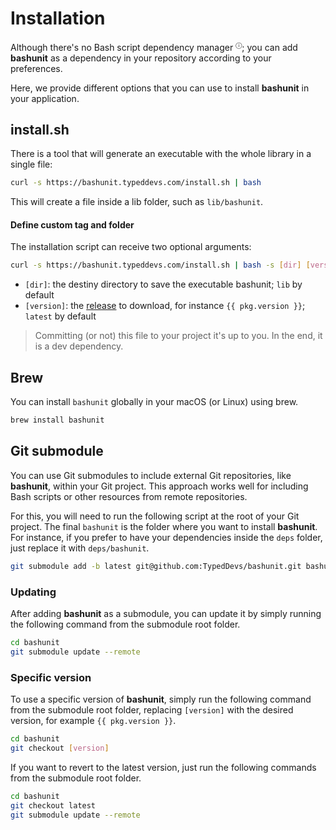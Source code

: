 # Installation

Although there's no Bash script dependency manager <sup style="cursor:default; font-size:x-small" title="Like npm for JavaScript, Maven for Java, pip for Python, or composer for PHP">ⓘ</sup>;
you can add **bashunit** as a dependency in your repository according to your preferences.

Here, we provide different options that you can use to install **bashunit** in your application.

## install.sh

There is a tool that will generate an executable with the whole library in a single file:

```bash
curl -s https://bashunit.typeddevs.com/install.sh | bash
```

This will create a file inside a lib folder, such as `lib/bashunit`.

#### Define custom tag and folder

The installation script can receive two optional arguments:

```bash
curl -s https://bashunit.typeddevs.com/install.sh | bash -s [dir] [version]
```
- `[dir]`: the destiny directory to save the executable bashunit; `lib` by default
- `[version]`: the [release](https://github.com/TypedDevs/bashunit/releases) to download, for instance `{{ pkg.version }}`; `latest` by default

> Committing (or not) this file to your project it's up to you. In the end, it is a dev dependency.

## Brew

You can install `bashunit` globally in your macOS (or Linux) using brew.

```bash
brew install bashunit
```

## Git submodule

You can use Git submodules to include external Git repositories, like **bashunit**, within your Git project.
This approach works well for including Bash scripts or other resources from remote repositories.

For this, you will need to run the following script at the root of your Git project.
The final `bashunit` is the folder where you want to install **bashunit**.
For instance, if you prefer to have your dependencies inside the `deps` folder, just replace it with `deps/bashunit`.
```bash
git submodule add -b latest git@github.com:TypedDevs/bashunit.git bashunit
```

### Updating

After adding **bashunit** as a submodule, you can update it by simply running the following command from the submodule root folder.
```bash
cd bashunit
git submodule update --remote
```

### Specific version

To use a specific version of **bashunit**, simply run the following command from the submodule root folder, replacing `[version]` with the desired version, for example `{{ pkg.version }}`.
```bash
cd bashunit
git checkout [version]
```

If you want to revert to the latest version, just run the following commands from the submodule root folder.
```bash
cd bashunit
git checkout latest
git submodule update --remote
```

<script setup>
import pkg from '../package.json'
</script>
